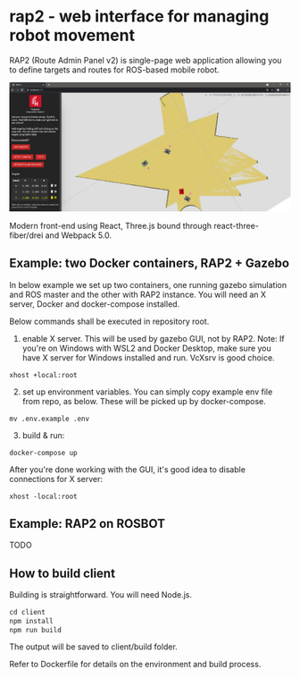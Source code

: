# rap2 - web interface for managing robot movement

RAP2 (Route Admin Panel v2) is single-page web application allowing you to define targets and routes for ROS-based mobile robot.

![RAP2Screenshot](screenshot.png)

Modern front-end using React, Three.js bound through react-three-fiber/drei and Webpack 5.0.

## Example: two Docker containers, RAP2 + Gazebo

In below example we set up two containers, one running gazebo simulation and ROS master and the other with RAP2 instance. You will need an X server, Docker and docker-compose installed.

Below commands shall be executed in repository root.

1) enable X server. This will be used by gazebo GUI, not by RAP2. Note: If you're on Windows with WSL2 and Docker Desktop, make sure you have X server for Windows installed and run. VcXsrv is good choice.

```
xhost +local:root
```

2) set up environment variables. You can simply copy example env file from repo, as below. These will be picked up by docker-compose.

```
mv .env.example .env
```

3) build & run:

```
docker-compose up
```

After you're done working with the GUI, it's good idea to disable connections for X server:

```
xhost -local:root
```

## Example: RAP2 on ROSBOT

TODO

## How to build client

Building is straightforward. You will need Node.js.

```
cd client
npm install
npm run build
```

The output will be saved to client/build folder.

Refer to Dockerfile for details on the environment and build process.